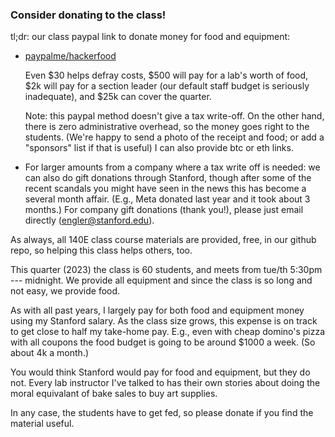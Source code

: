 ### Consider donating to the class!  

tl;dr: our class paypal link to donate money for food
and equipment:

  - [paypalme/hackerfood](paypal.com/paypalme/hackerfood)

    Even $30 helps defray costs, $500 will pay for a lab's worth of food,
    $2k will pay for a section leader (our default staff budget is seriously
    inadequate), and $25k can cover the quarter.

    Note: this paypal method doesn't give a tax write-off.  On the other
    hand, there is zero administrative overhead, so the money goes right to
    the students.  (We're happy to send a photo of the receipt and food;
    or add a "sponsors" list if that is useful) I can also provide btc
    or eth links.

  - For larger amounts from a company where a tax write off is needed:
    we can also do gift donations through Stanford, though after some of
    the recent scandals you might have seen in the news this has become a
    several month affair.  (E.g., Meta donated last year and it took about
    3 months.)  For company gift donations (thank you!), please just email
    directly (engler@stanford.edu).


As always, all 140E class course materials are provided, free, in our github
repo, so helping this class helps others, too.

This quarter (2023) the class is 60 students, and meets from tue/th 5:30pm
--- midnight.  We provide all equipment and since the class is so long
and not easy, we provide food.

As with all past years, I largely pay for both food and equipment money
using my Stanford salary.  As the class size grows, this expense is
on track to get close to half my take-home pay.  E.g., even with cheap
domino's pizza with all coupons the food budget is going to be around
$1000 a week.  (So about 4k a month.)

You would think Stanford would pay for food and equipment, but they
do not.  Every lab instructor I've talked to has their own stories about
doing the moral equivalant of bake sales to buy art supplies.

In any case, the students have to get fed, so please donate if you find the
material useful.

